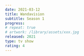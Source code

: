 ```yaml
---
date: 2021-03-12
title: Wandavision
subtitle: Season 1
progress:
# repeat: true
# artwork: /library/assets/xxx.jpg
released: 2021
type: tv show
rating: 4
---
```

